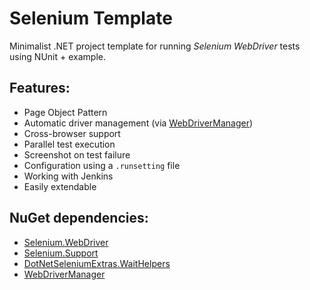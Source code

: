 # Selenium Template

Minimalist .NET project template for running *Selenium WebDriver* tests using NUnit + example.

## Features:
- Page Object Pattern
- Automatic driver management (via [WebDriverManager](https://www.nuget.org/packages/WebDriverManager))
- Cross-browser support
- Parallel test execution
- Screenshot on test failure
- Configuration using a `.runsetting` file
- Working with Jenkins
- Easily extendable

## NuGet dependencies:
- [Selenium.WebDriver](https://www.nuget.org/packages/Selenium.WebDriver)
- [Selenium.Support](https://www.nuget.org/packages/Selenium.Support)
- [DotNetSeleniumExtras.WaitHelpers](https://www.nuget.org/packages/DotNetSeleniumExtras.WaitHelpers)
- [WebDriverManager](https://www.nuget.org/packages/WebDriverManager)
